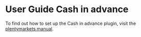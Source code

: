 # User Guide Cash in advance

<div class="alert alert-info" role="alert">
 To find out how to set up the Cash in advance plugin, visit the <a href="https://knowledge.plentymarkets.com/en-gb/manual/main/payment/cash-in-advance.html" target="_blank">plentymarkets manual</a>.
</div>
